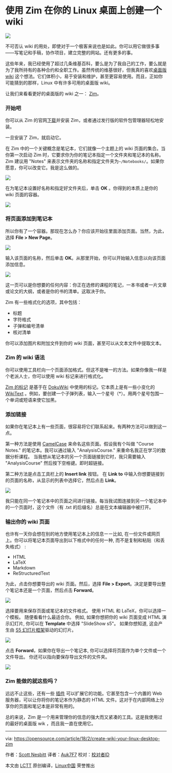 
使用 Zim 在你的 Linux 桌面上创建一个 wiki
======

![](https://opensource.com/sites/default/files/styles/image-full-size/public/lead-images/OSDC_bees_network.png?itok=NFNRQpJi)

不可否认 wiki 的用处，即使对于一个极客来说也是如此。你可以用它做很多事——写笔记和手稿，协作项目，建立完整的网站。还有更多的事。

这些年来，我已经使用了超过几条维基百科，要么是为了我自己的工作，要么就是为了我所持有的各种合约和全职工作。虽然传统的维基很好，但我真的喜欢[桌面版 wiki][1] 这个想法。它们体积小，易于安装和维护，甚至更容易使用。而且，正如你可能猜到的那样，Linux 中有许多可用的桌面版 wiki。

让我们来看看更好的桌面版的 wiki 之一： [Zim][2]。

### 开始吧

你可以从 Zim 的官网[下载][3]并安装 Zim，或者通过发行版的软件包管理器轻松地安装。

一旦安装了 Zim，就启动它。

在 Zim 中的一个关键概念是笔记本，它们就像一个主题上的 wiki 页面的集合。当你第一次启动 Zim 时，它要求你为你的笔记本指定一个文件夹和笔记本的名称。Zim 建议用 "Notes" 来表示文件夹的名称和指定文件夹为`~/Notebooks/`。如果你愿意，你可以改变它。我是这么做的。

![](https://opensource.com/sites/default/files/u128651/zim1.png)

在为笔记本设置好名称和指定好文件夹后，单击 **OK** 。你得到的本质上是你的 wiki 页面的容器。

![](https://opensource.com/sites/default/files/u128651/zim2.png)

### 将页面添加到笔记本

所以你有了一个容器。那现在怎么办？你应该开始往里面添加页面。当然，为此，选择 **File > New Page**。

![](https://opensource.com/sites/default/files/u128651/zim3.png)

输入该页面的名称，然后单击 **OK**。从那里开始，你可以开始输入信息以向该页面添加信息。

![](https://opensource.com/sites/default/files/u128651/zim4.png)

这一页可以是你想要的任何内容：你正在选修的课程的笔记，一本书或者一片文章或论文的大纲，或者是你的书的清单。这取决于你。

Zim 有一些格式化的选项，其中包括：

  * 标题
  * 字符格式
  * 子弹和编号清单
  * 核对清单



你可以添加图片和附加文件到你的 wiki 页面，甚至可以从文本文件中提取文本。

### Zim 的 wiki 语法

你可以使用工具栏向一个页面添加格式。但这不是唯一的方法。如果你像我一样是个老派人士，你可以使用 wiki 标记来进行格式化。

[Zim 的标记][4] 是基于在 [DokuWiki][5] 中使用的标记。它本质上是有一些小变化的 [WikiText][6] 。例如，要创建一个子弹列表，输入一个星号（*）。用两个星号包围一个单词或短语来使它加黑。

### 添加链接

如果你在笔记本上有一些页面，很容易将它们联系起来。有两种方法可以做到这一点。

第一种方法是使用 [CamelCase][7] 来命名这些页面。假设我有个叫做 "Course Notes." 的笔记本。我可以通过输入 "AnalysisCourse." 来重命名我正在学习的数据分析课程。 当我想从笔记本的另一个页面链接到它时，我只需要输入 "AnalysisCourse" 然后按下空格键。即时超链接。

第二种方法是点击工具栏上的 **Insert link** 按钮。 在 **Link to** 中输入你想要链接到的页面的名称，从显示的列表中选择它，然后点击 **Link**。

![](https://opensource.com/sites/default/files/u128651/zim5.png)

我只能在同一个笔记本中的页面之间进行链接。每当我试图连接到另一个笔记本中的一个页面时，这个文件（有 .txt 的后缀名）总是在文本编辑器中被打开。

### 输出你的 wiki 页面

也许有一天你会想在别的地方使用笔记本上的信息ーー比如, 在一份文件或网页上。你可以将笔记本页面导出到以下格式中的任何一种, 而不是复制和粘贴（和丢失格式） :

  * HTML
  * LaTeX
  * Markdown
  * ReStructuredText



为此，点击你想要导出的 wiki 页面。然后，选择 **File > Export**。决定是要导出整个笔记本还是一个页面，然后点击 **Forward**。

![](https://opensource.com/sites/default/files/u128651/zim6.png)

选择要用来保存页面或笔记本的文件格式。 使用 HTML 和 LaTeX，你可以选择一个模板。 随便看看什么最适合你。 例如, 如果你想把你的 wiki 页面变成 HTML 演示幻灯片, 你可以在 **Template** 中选择 "SlideShow s5"。 如果你想知道, 这会产生由 [S5 幻灯片框架][8]驱动的幻灯片。

![](https://opensource.com/sites/default/files/u128651/zim7.png)

点击 **Forward**，如果你在导出一个笔记本, 你可以选择将页面作为单个文件或一个文件导出。 你还可以指向要保存导出文件的文件夹。

![](https://opensource.com/sites/default/files/u128651/zim8.png)

### Zim 能做的就这些吗？

远远不止这些，还有一些 [插件][9] 可以扩展它的功能。它甚至包含一个内置的 Web 服务器，可以让你将你的笔记本作为静态的 HTML 文件。这对于在内部网络上分享你的页面和笔记本是非常有用的。

总的来说，Zim 是一个用来管理你的信息的强大而又紧凑的工具。这是我使用过的最好的桌面版 wik ，而且我一直在使用它。

--------------------------------------------------------------------------------

via: https://opensource.com/article/18/2/create-wiki-your-linux-desktop-zim

作者：[Scott Nesbitt][a]
译者：[Auk7F7](https://github.com/Auk7F7)
校对：[校对者ID](https://github.com/校对者ID)

本文由 [LCTT](https://github.com/LCTT/TranslateProject) 原创编译，[Linux中国](https://linux.cn/) 荣誉推出

[a]:https://opensource.com/users/scottnesbitt
[1]:https://opensource.com/article/17/2/3-desktop-wikis
[2]:http://zim-wiki.org/
[3]:http://zim-wiki.org/downloads.html
[4]:http://zim-wiki.org/manual/Help/Wiki_Syntax.html
[5]:https://www.dokuwiki.org/wiki:syntax
[6]:http://en.wikipedia.org/wiki/Wikilink
[7]:https://en.wikipedia.org/wiki/Camel_case
[8]:https://meyerweb.com/eric/tools/s5/
[9]:http://zim-wiki.org/manual/Plugins.html
